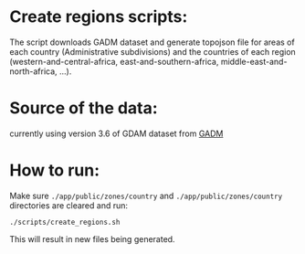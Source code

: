 # Create regions scripts:
The script downloads GADM dataset and generate topojson file for areas of each country (Administrative subdivisions) and the countries of each region (western-and-central-africa, east-and-southern-africa, middle-east-and-north-africa, ...).
# Source of the data: 
currently using version 3.6 of GDAM dataset from [GADM](https://gadm.org/)
# How to run:
Make sure `./app/public/zones/country` and `./app/public/zones/country` directories are cleared and run:
```
./scripts/create_regions.sh
``` 
This will result in new files being generated.
